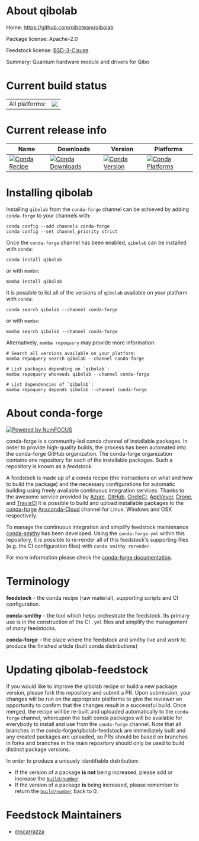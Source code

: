About qibolab
=============

Home: https://github.com/qiboteam/qibolab

Package license: Apache-2.0

Feedstock license: [BSD-3-Clause](https://github.com/conda-forge/qibolab-feedstock/blob/main/LICENSE.txt)

Summary: Quantum hardware module and drivers for Qibo

Current build status
====================


<table><tr><td>All platforms:</td>
    <td>
      <a href="https://dev.azure.com/conda-forge/feedstock-builds/_build/latest?definitionId=18717&branchName=main">
        <img src="https://dev.azure.com/conda-forge/feedstock-builds/_apis/build/status/qibolab-feedstock?branchName=main">
      </a>
    </td>
  </tr>
</table>

Current release info
====================

| Name | Downloads | Version | Platforms |
| --- | --- | --- | --- |
| [![Conda Recipe](https://img.shields.io/badge/recipe-qibolab-green.svg)](https://anaconda.org/conda-forge/qibolab) | [![Conda Downloads](https://img.shields.io/conda/dn/conda-forge/qibolab.svg)](https://anaconda.org/conda-forge/qibolab) | [![Conda Version](https://img.shields.io/conda/vn/conda-forge/qibolab.svg)](https://anaconda.org/conda-forge/qibolab) | [![Conda Platforms](https://img.shields.io/conda/pn/conda-forge/qibolab.svg)](https://anaconda.org/conda-forge/qibolab) |

Installing qibolab
==================

Installing `qibolab` from the `conda-forge` channel can be achieved by adding `conda-forge` to your channels with:

```
conda config --add channels conda-forge
conda config --set channel_priority strict
```

Once the `conda-forge` channel has been enabled, `qibolab` can be installed with `conda`:

```
conda install qibolab
```

or with `mamba`:

```
mamba install qibolab
```

It is possible to list all of the versions of `qibolab` available on your platform with `conda`:

```
conda search qibolab --channel conda-forge
```

or with `mamba`:

```
mamba search qibolab --channel conda-forge
```

Alternatively, `mamba repoquery` may provide more information:

```
# Search all versions available on your platform:
mamba repoquery search qibolab --channel conda-forge

# List packages depending on `qibolab`:
mamba repoquery whoneeds qibolab --channel conda-forge

# List dependencies of `qibolab`:
mamba repoquery depends qibolab --channel conda-forge
```


About conda-forge
=================

[![Powered by
NumFOCUS](https://img.shields.io/badge/powered%20by-NumFOCUS-orange.svg?style=flat&colorA=E1523D&colorB=007D8A)](https://numfocus.org)

conda-forge is a community-led conda channel of installable packages.
In order to provide high-quality builds, the process has been automated into the
conda-forge GitHub organization. The conda-forge organization contains one repository
for each of the installable packages. Such a repository is known as a *feedstock*.

A feedstock is made up of a conda recipe (the instructions on what and how to build
the package) and the necessary configurations for automatic building using freely
available continuous integration services. Thanks to the awesome service provided by
[Azure](https://azure.microsoft.com/en-us/services/devops/), [GitHub](https://github.com/),
[CircleCI](https://circleci.com/), [AppVeyor](https://www.appveyor.com/),
[Drone](https://cloud.drone.io/welcome), and [TravisCI](https://travis-ci.com/)
it is possible to build and upload installable packages to the
[conda-forge](https://anaconda.org/conda-forge) [Anaconda-Cloud](https://anaconda.org/)
channel for Linux, Windows and OSX respectively.

To manage the continuous integration and simplify feedstock maintenance
[conda-smithy](https://github.com/conda-forge/conda-smithy) has been developed.
Using the ``conda-forge.yml`` within this repository, it is possible to re-render all of
this feedstock's supporting files (e.g. the CI configuration files) with ``conda smithy rerender``.

For more information please check the [conda-forge documentation](https://conda-forge.org/docs/).

Terminology
===========

**feedstock** - the conda recipe (raw material), supporting scripts and CI configuration.

**conda-smithy** - the tool which helps orchestrate the feedstock.
                   Its primary use is in the construction of the CI ``.yml`` files
                   and simplify the management of *many* feedstocks.

**conda-forge** - the place where the feedstock and smithy live and work to
                  produce the finished article (built conda distributions)


Updating qibolab-feedstock
==========================

If you would like to improve the qibolab recipe or build a new
package version, please fork this repository and submit a PR. Upon submission,
your changes will be run on the appropriate platforms to give the reviewer an
opportunity to confirm that the changes result in a successful build. Once
merged, the recipe will be re-built and uploaded automatically to the
`conda-forge` channel, whereupon the built conda packages will be available for
everybody to install and use from the `conda-forge` channel.
Note that all branches in the conda-forge/qibolab-feedstock are
immediately built and any created packages are uploaded, so PRs should be based
on branches in forks and branches in the main repository should only be used to
build distinct package versions.

In order to produce a uniquely identifiable distribution:
 * If the version of a package **is not** being increased, please add or increase
   the [``build/number``](https://docs.conda.io/projects/conda-build/en/latest/resources/define-metadata.html#build-number-and-string).
 * If the version of a package **is** being increased, please remember to return
   the [``build/number``](https://docs.conda.io/projects/conda-build/en/latest/resources/define-metadata.html#build-number-and-string)
   back to 0.

Feedstock Maintainers
=====================

* [@scarrazza](https://github.com/scarrazza/)

